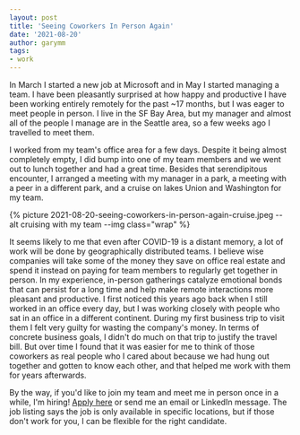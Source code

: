 ```yaml
---
layout: post
title: 'Seeing Coworkers In Person Again'
date: '2021-08-20'
author: garymm
tags:
- work
---
```


In March I started a new job at Microsoft and in May I started managing a team.
I have been pleasantly surprised at how happy and productive I have been
working entirely remotely for the past ~17 months, but I was eager to meet people
in person. I live in the SF Bay Area, but my manager and almost all of the people
I manage are in the Seattle area, so a few weeks ago I travelled to meet them.

I worked from my team's office area for a few days. Despite it being almost
completely empty, I did bump into one of my team members and we
went out to lunch together and had a great time. Besides that serendipitous encounter,
I arranged a meeting with my manager in a park, a meeting with a peer in a different park,
and a cruise on lakes Union and Washington for my team.

{%
   picture
   2021-08-20-seeing-coworkers-in-person-again-cruise.jpeg
   --alt cruising with my team
   --img class="wrap"
%}

It seems likely to me that even after COVID-19 is a distant memory, a lot of
work will be done by geographically distributed teams. I believe wise companies
will take some of the money they save on office real estate and spend it instead
on paying for team members to regularly get together in person. In my
experience, in-person gatherings catalyze emotional bonds that can persist for a
long time and help make remote interactions more pleasant and productive. I
first noticed this years ago back when I still worked in an office every day,
but I was working closely with people who sat in an office in a different
continent. During my first business trip to visit them I felt very guilty for
wasting the company's money. In terms of concrete business goals, I didn't do
much on that trip to justify the travel bill. But over time I found that it was
easier for me to think of those coworkers as real people who I cared about
because we had hung out together and gotten to know each other, and that helped
me work with them for years afterwards.

By the way, if you'd like to join my team and meet me in person once in a while,
I'm hiring! [Apply
here](https://careers.microsoft.com/us/en/job/1036775/SENIOR-SOFTWARE-ENGINEER)
or send me an email or LinkedIn message. The job listing says the job is only
available in specific locations, but if those don't work for you, I can be
flexible for the right candidate.
